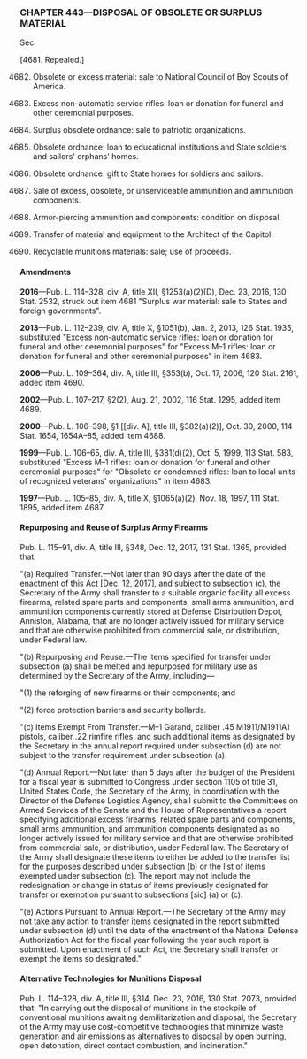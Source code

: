 ### **CHAPTER 443—DISPOSAL OF OBSOLETE OR SURPLUS MATERIAL** ###

Sec.

[4681. Repealed.]

4682. Obsolete or excess material: sale to National Council of Boy Scouts of America.

4683. Excess non-automatic service rifles: loan or donation for funeral and other ceremonial purposes.

4684. Surplus obsolete ordnance: sale to patriotic organizations.

4685. Obsolete ordnance: loan to educational institutions and State soldiers and sailors' orphans' homes.

4686. Obsolete ordnance: gift to State homes for soldiers and sailors.

4687. Sale of excess, obsolete, or unserviceable ammunition and ammunition components.

4688. Armor-piercing ammunition and components: condition on disposal.

4689. Transfer of material and equipment to the Architect of the Capitol.

4690. Recyclable munitions materials: sale; use of proceeds.

#### Amendments ####

**2016**—Pub. L. 114–328, div. A, title XII, §1253(a)(2)(D), Dec. 23, 2016, 130 Stat. 2532, struck out item 4681 "Surplus war material: sale to States and foreign governments".

**2013**—Pub. L. 112–239, div. A, title X, §1051(b), Jan. 2, 2013, 126 Stat. 1935, substituted "Excess non-automatic service rifles: loan or donation for funeral and other ceremonial purposes" for "Excess M–1 rifles: loan or donation for funeral and other ceremonial purposes" in item 4683.

**2006**—Pub. L. 109–364, div. A, title III, §353(b), Oct. 17, 2006, 120 Stat. 2161, added item 4690.

**2002**—Pub. L. 107–217, §2(2), Aug. 21, 2002, 116 Stat. 1295, added item 4689.

**2000**—Pub. L. 106–398, §1 [[div. A], title III, §382(a)(2)], Oct. 30, 2000, 114 Stat. 1654, 1654A–85, added item 4688.

**1999**—Pub. L. 106–65, div. A, title III, §381(d)(2), Oct. 5, 1999, 113 Stat. 583, substituted "Excess M–1 rifles: loan or donation for funeral and other ceremonial purposes" for "Obsolete or condemned rifles: loan to local units of recognized veterans' organizations" in item 4683.

**1997**—Pub. L. 105–85, div. A, title X, §1065(a)(2), Nov. 18, 1997, 111 Stat. 1895, added item 4687.

#### Repurposing and Reuse of Surplus Army Firearms ####

Pub. L. 115–91, div. A, title III, §348, Dec. 12, 2017, 131 Stat. 1365, provided that:

"(a) Required Transfer.—Not later than 90 days after the date of the enactment of this Act [Dec. 12, 2017], and subject to subsection (c), the Secretary of the Army shall transfer to a suitable organic facility all excess firearms, related spare parts and components, small arms ammunition, and ammunition components currently stored at Defense Distribution Depot, Anniston, Alabama, that are no longer actively issued for military service and that are otherwise prohibited from commercial sale, or distribution, under Federal law.

"(b) Repurposing and Reuse.—The items specified for transfer under subsection (a) shall be melted and repurposed for military use as determined by the Secretary of the Army, including—

"(1) the reforging of new firearms or their components; and

"(2) force protection barriers and security bollards.

"(c) Items Exempt From Transfer.—M–1 Garand, caliber .45 M1911/M1911A1 pistols, caliber .22 rimfire rifles, and such additional items as designated by the Secretary in the annual report required under subsection (d) are not subject to the transfer requirement under subsection (a).

"(d) Annual Report.—Not later than 5 days after the budget of the President for a fiscal year is submitted to Congress under section 1105 of title 31, United States Code, the Secretary of the Army, in coordination with the Director of the Defense Logistics Agency, shall submit to the Committees on Armed Services of the Senate and the House of Representatives a report specifying additional excess firearms, related spare parts and components, small arms ammunition, and ammunition components designated as no longer actively issued for military service and that are otherwise prohibited from commercial sale, or distribution, under Federal law. The Secretary of the Army shall designate these items to either be added to the transfer list for the purposes described under subsection (b) or the list of items exempted under subsection (c). The report may not include the redesignation or change in status of items previously designated for transfer or exemption pursuant to subsections [sic] (a) or (c).

"(e) Actions Pursuant to Annual Report.—The Secretary of the Army may not take any action to transfer items designated in the report submitted under subsection (d) until the date of the enactment of the National Defense Authorization Act for the fiscal year following the year such report is submitted. Upon enactment of such Act, the Secretary shall transfer or exempt the items so designated."

#### Alternative Technologies for Munitions Disposal ####

Pub. L. 114–328, div. A, title III, §314, Dec. 23, 2016, 130 Stat. 2073, provided that: "In carrying out the disposal of munitions in the stockpile of conventional munitions awaiting demilitarization and disposal, the Secretary of the Army may use cost-competitive technologies that minimize waste generation and air emissions as alternatives to disposal by open burning, open detonation, direct contact combustion, and incineration."